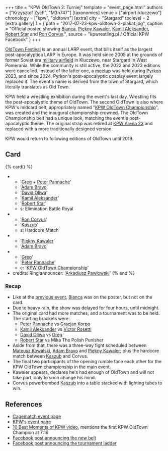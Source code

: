 +++
title = "KPW OldTown 2: Turniej"
template = "event_page.html"
authors = ["Krzysztof Zych", "M3n747"]
[taxonomies]
venue = ["airport-kluczewo"]
chronology = ["kpw", "oldtown"]
[extra]
city = "Stargard"
toclevel = 2
[extra.gallery]
1 = { path = "2017-07-23-kpw-oldtown-2-plakat.jpg", caption = "Official poster, showing [Bianca](@/w/bianca.md), [Piękny Kawaler](@/w/piekny-kawaler.md), [Kamil Aleksander](@/w/kamil-aleksander.md), [Robert Star](@/w/robert-star.md) and [Ron Corvus](@/w/ron-corvus.md).", source = "kpwrestling.pl / Official KPW Facebook" }
+++

[OldTown Festival][oldtown] is an annual LARP event, that bills itself as the largest post-apocalyptica LARP in Europe. It was held since 2005 at the grounds of former Soviet era [military airfield][airfield-wiki] in Kluczewo, near Stargard in West Pomerania. While the community is still active, the 2022 and 2023 editions were cancelled. Instead of the latter one, a [meetup][oldtown-meetup] was held during [Pyrkon][pyrkon] 2023, and since 2024, Pyrkon's post-apocalyptic cosplay event largely replaced it.
The event's name is derived from the town of Stargard, which literally translates as Old Town.

KPW held a wrestling exhibition during the event's last day. Wrestling fits the post-apocalyptic theme of OldTown. The second OldTown is also where KPW's midcard belt, appropriately named "[KPW OldTown Championship](@/c/kpw-old-town-championship.md)", was created and the inaugural championship crowned. The OldTown Championship belt had a unique look, matching the event's post-apocalyptic theme. The original strap was retired at [KPW Arena 23](@/e/kpw/2023-11-24-kpw-arena-23.md) and replaced with a more traditionally designed version.

KPW would return to following editions of OldTown until 2019.

## Card

{% card() %}
- - '[Greg](@/w/greg.md) + [Peter Pannache](@/w/peter-pannache.md)'
  - '[Adam Bravo](@/w/adam-bravo.md)'
  - '[David Oliwa](@/w/david-oliwa.md)'
  - '[Kamil Aleksander](@/w/kamil-aleksander.md)'
  - '[Robert Star](@/w/robert-star.md)'
  - s: Elimination Battle Royal
- - '[Ron Corvus](@/w/ron-corvus.md)'
  - '[Kaszub](@/w/kaszub.md)'
  - s: Hardcore Match
- - '[Piękny Kawaler](@/w/piekny-kawaler.md)'
  - '[Adam Bravo](@/w/adam-bravo.md)'
- - '[Greg](@/w/greg.md)'
  - '[Peter Pannache](@/w/peter-pannache.md)'
  - c: '[KPW OldTown Championship](@/c/kpw-old-town-championship.md)'
- credits:
    Ring announcer: '[Arkadiusz Pawłowski](@/w/pan-pawlowski.md)'
{% end %}

### Recap

- Like at the [previous event](@/e/kpw/2017-06-10-kpw-arena-7.md), [Bianca](@/w/bianca.md) was on the poster, but not on the card.
- Due to heavy rain, the show was delayed for four hours, until midnight.
- The original card had more matches, and a tournament was to be held. The starting brackets were:
  - [Peter Pannache](@/w/peter-pannache.md) vs [Gracjan Korpo](@/w/gracjan-korpo.md)
  - [Kamil Aleksander](@/w/kamil-aleksander.md) vs [Victor Rosetti](@/w/rosetti.md)
  - [David Oliwa](@/w/david-oliwa.md) vs [Greg](@/w/greg.md)
  - [Robert Star](@/w/robert-star.md) vs Mika The Polish Punisher
- Aside from that, there was a three-way fight scheduled between [Mateusz Kowalski](@/w/mateusz-kakareko.md), [Adam Bravo](@/w/adam-bravo.md) and [Piękny Kawaler](@/w/piekny-kawaler.md); plus the hardcore match between [Kaszub](@/w/kaszub.md) and Corvus.
- The final two participants of the opening rumble face each other for the KPW OldTown championship in the main event.
- Kawaler appears, declares he's had enough of OldTown and will not take part, only to soon change his mind.
- Corvus powerbombed [Kaszub](@/w/kaszub.md) into a table stacked with lighting tubes to win.

## References

* [Cagematch event page](https://www.cagematch.net/?id=1&nr=182537)
* [KPW's event page](https://kpwrestling.pl/events/kpw-oldtown-2/)
* [10 Best Moments of KPW video](https://www.youtube.com/watch?v=NeyUetRatMU), mentions the first KPW OldTown Champion at 7:16
* [Facebook post announcing the new belt](https://www.facebook.com/photo/?fbid=1845191942464656)
* [Facebook post announcing the tournament ladder](https://www.facebook.com/kpwrestling/photos/a.1506540256329828/1854149808235536/)

[oldtown]: https://oldtownfestival.net/
[airfield-wiki]: https://en.wikipedia.org/wiki/Kluczewo_Airfield
[cancel-2022-facebook]: https://www.facebook.com/OldTownPL/posts/7628871287138919
[oldtown-meetup]: https://www.facebook.com/events/563804182505079/
[pyrkon]: https://pyrkon.pl/
